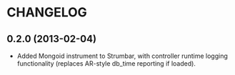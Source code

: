 # CHANGELOG

## 0.2.0 (2013-02-04)

* Added Mongoid instrument to Strumbar, with controller runtime logging functionality (replaces AR-style db_time reporting if loaded).
